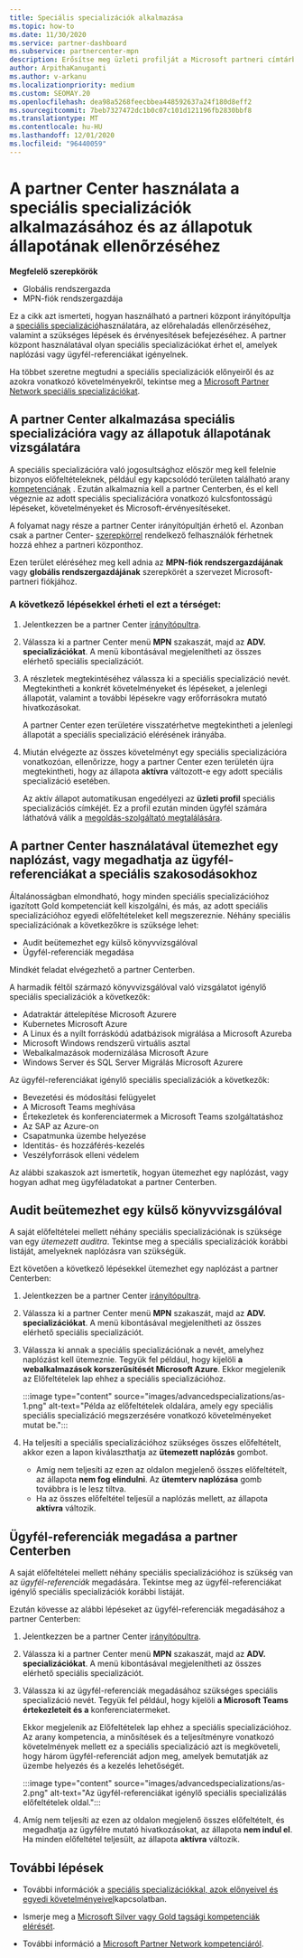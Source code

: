 ```yaml
---
title: Speciális specializációk alkalmazása
ms.topic: how-to
ms.date: 11/30/2020
ms.service: partner-dashboard
ms.subservice: partnercenter-mpn
description: Erősítse meg üzleti profilját a Microsoft partneri címtárban. Megtudhatja, hogyan használhatja a partner centert a speciális szakosodások kérelmezésére és beszerzésére.
author: ArpithaKanuganti
ms.author: v-arkanu
ms.localizationpriority: medium
ms.custom: SEOMAY.20
ms.openlocfilehash: dea98a5268feecbbea448592637a24f180d8eff2
ms.sourcegitcommit: 7beb7327472dc1b0c07c101d121196fb2830bbf8
ms.translationtype: MT
ms.contentlocale: hu-HU
ms.lasthandoff: 12/01/2020
ms.locfileid: "96440059"
---
```

# <a name="use-partner-center-to-apply-for-advanced-specializations-and-check-their-status"></a>A partner Center használata a speciális specializációk alkalmazásához és az állapotuk állapotának ellenõrzéséhez

**Megfelelő szerepkörök**

- Globális rendszergazda
- MPN-fiók rendszergazdája

Ez a cikk azt ismerteti, hogyan használható a partneri központ irányítópultja a [speciális specializáció](advanced-specializations.md)használatára, az előrehaladás ellenőrzéséhez, valamint a szükséges lépések és érvényesítések befejezéséhez. A partner központ használatával olyan speciális specializációkat érhet el, amelyek naplózási vagy ügyfél-referenciákat igényelnek.

Ha többet szeretne megtudni a speciális specializációk előnyeiről és az azokra vonatkozó követelményekről, tekintse meg a [Microsoft Partner Network speciális specializációkat](https://partner.microsoft.com/membership/advanced-specialization).

## <a name="use-partner-center-to-apply-for-advanced-specializations-or-check-their-status"></a>A partner Center alkalmazása speciális specializációra vagy az állapotuk állapotának vizsgálatára

A speciális specializációra való jogosultsághoz először meg kell felelnie bizonyos előfeltételeknek, például egy kapcsolódó területen található arany [kompetenciának](https://partner.microsoft.com/membership/competencies) . Ezután alkalmaznia kell a partner Centerben, és el kell végeznie az adott speciális specializációra vonatkozó kulcsfontosságú lépéseket, követelményeket és Microsoft-érvényesítéseket.

A folyamat nagy része a partner Center irányítópultján érhető el. Azonban csak a partner Center- [szerepkörrel](permissions-overview.md) rendelkező felhasználók férhetnek hozzá ehhez a partneri központhoz.

Ezen terület eléréséhez meg kell adnia az **MPN-fiók rendszergazdájának** vagy **globális rendszergazdájának** szerepkörét a szervezet Microsoft-partneri fiókjához.

### <a name="follow-these-steps-to-access-this-area"></a>A következő lépésekkel érheti el ezt a térséget:

1. Jelentkezzen be a partner Center [irányítópultra](https://partner.microsoft.com/dashboard/home).

2. Válassza ki a partner Center menü **MPN** szakaszát, majd az **ADV. specializációkat**. A menü kibontásával megjelenítheti az összes elérhető speciális specializációt.

3. A részletek megtekintéséhez válassza ki a speciális specializáció nevét. Megtekintheti a konkrét követelményeket és lépéseket, a jelenlegi állapotát, valamint a további lépésekre vagy erőforrásokra mutató hivatkozásokat.

   A partner Center ezen területére visszatérhetve megtekintheti a jelenlegi állapotát a speciális specializáció elérésének irányába.

4. Miután elvégezte az összes követelményt egy speciális specializációra vonatkozóan, ellenőrizze, hogy a partner Center ezen területén újra megtekintheti, hogy az állapota **aktívra** változott-e egy adott speciális specializáció esetében.

   Az aktív állapot automatikusan engedélyezi az **üzleti profil** speciális specializációs címkéjét. Ez a profil ezután minden ügyfél számára láthatóvá válik a [megoldás-szolgáltató megtalálására](https://www.microsoft.com/solution-providers/home).

## <a name="use-partner-center-to-schedule-an-audit-or-include-customer-references-for-advanced-specializations"></a>A partner Center használatával ütemezhet egy naplózást, vagy megadhatja az ügyfél-referenciákat a speciális szakosodásokhoz

Általánosságban elmondható, hogy minden speciális specializációhoz igazított Gold kompetenciát kell kiszolgálni, és más, az adott speciális specializációhoz egyedi előfeltételeket kell megszereznie. Néhány speciális specializációnak a következőkre is szüksége lehet:

- Audit beütemezhet egy külső könyvvizsgálóval
- Ügyfél-referenciák megadása

Mindkét feladat elvégezhető a partner Centerben.

A harmadik féltől származó könyvvizsgálóval való vizsgálatot igénylő speciális specializációk a következők:

- Adatraktár áttelepítése Microsoft Azurere
- Kubernetes Microsoft Azure
- A Linux és a nyílt forráskódú adatbázisok migrálása a Microsoft Azureba
- Microsoft Windows rendszerű virtuális asztal
- Webalkalmazások modernizálása Microsoft Azure
- Windows Server és SQL Server Migrálás Microsoft Azurere

Az ügyfél-referenciákat igénylő speciális specializációk a következők:

- Bevezetési és módosítási felügyelet
- A Microsoft Teams meghívása
- Értekezletek és konferenciatermek a Microsoft Teams szolgáltatáshoz
- Az SAP az Azure-on
- Csapatmunka üzembe helyezése
- Identitás- és hozzáférés-kezelés
- Veszélyforrások elleni védelem

Az alábbi szakaszok azt ismertetik, hogyan ütemezhet egy naplózást, vagy hogyan adhat meg ügyféladatokat a partner Centerben.

## <a name="schedule-an-audit-with-a-third-party-auditor"></a>Audit beütemezhet egy külső könyvvizsgálóval

A saját előfeltételei mellett néhány speciális specializációnak is szüksége van egy *ütemezett auditra*. Tekintse meg a speciális specializációk korábbi listáját, amelyeknek naplózásra van szükségük.

Ezt követően a következő lépésekkel ütemezhet egy naplózást a partner Centerben:

1. Jelentkezzen be a partner Center [irányítópultra](https://partner.microsoft.com/dashboard/home).

2. Válassza ki a partner Center menü **MPN** szakaszát, majd az **ADV. specializációkat**. A menü kibontásával megjelenítheti az összes elérhető speciális specializációt.

3. Válassza ki annak a speciális specializációnak a nevét, amelyhez naplózást kell ütemeznie. Tegyük fel például, hogy kijelöli **a webalkalmazások korszerűsítését Microsoft Azure**. Ekkor megjelenik az Előfeltételek lap ehhez a speciális specializációhoz.

   :::image type="content" source="images/advancedspecializations/as-1.png" alt-text="Példa az előfeltételek oldalára, amely egy speciális speciális specializáció megszerzésére vonatkozó követelményeket mutat be.":::

4. Ha teljesíti a speciális specializációhoz szükséges összes előfeltételt, akkor ezen a lapon kiválaszthatja az **ütemezett naplózás** gombot.

   - Amíg nem teljesíti az ezen az oldalon megjelenő összes előfeltételt, az állapota **nem fog elindulni**. Az **ütemterv naplózása** gomb továbbra is le lesz tiltva. 
   - Ha az összes előfeltétel teljesül a naplózás mellett, az állapota **aktívra** változik.

## <a name="provide-customer-references-in-partner-center"></a>Ügyfél-referenciák megadása a partner Centerben

A saját előfeltételei mellett néhány speciális specializációhoz is szükség van az *ügyfél-referenciák* megadására. Tekintse meg az ügyfél-referenciákat igénylő speciális specializációk korábbi listáját.

Ezután kövesse az alábbi lépéseket az ügyfél-referenciák megadásához a partner Centerben:

1. Jelentkezzen be a partner Center [irányítópultra](https://partner.microsoft.com/dashboard/home).

2. Válassza ki a partner Center menü **MPN** szakaszát, majd az **ADV. specializációkat**. A menü kibontásával megjelenítheti az összes elérhető speciális specializációt.

3. Válassza ki az ügyfél-referenciák megadásához szükséges speciális specializáció nevét. Tegyük fel például, hogy kijelöli **a Microsoft Teams értekezleteit és a** konferenciatermeket.

   Ekkor megjelenik az Előfeltételek lap ehhez a speciális specializációhoz. Az arany kompetencia, a minősítések és a teljesítményre vonatkozó követelmények mellett ez a speciális specializáció azt is megköveteli, hogy három ügyfél-referenciát adjon meg, amelyek bemutatják az üzembe helyezés és a kezelés lehetőségét.

   :::image type="content" source="images/advancedspecializations/as-2.png" alt-text="Az ügyfél-referenciákat igénylő speciális specializálás előfeltételek oldal.":::

4. Amíg nem teljesíti az ezen az oldalon megjelenő összes előfeltételt, és megadhatja az ügyfélre mutató hivatkozásokat, az állapota **nem indul el**. Ha minden előfeltétel teljesült, az állapota **aktívra** változik.

## <a name="next-steps"></a>További lépések

- További információk a [speciális specializációkkal, azok előnyeivel és egyedi követelményeivel](https://partner.microsoft.com/membership/advanced-specialization)kapcsolatban.

- Ismerje meg a [Microsoft Silver vagy Gold tagsági kompetenciák elérését](learn-about-competencies.md).

- További információ a [Microsoft Partner Network kompetenciáról](https://partner.microsoft.com/membership/competencies).
